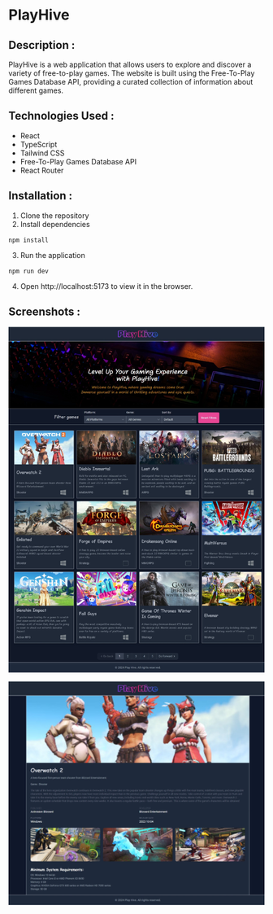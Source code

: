 # PlayHive
## Description :
PlayHive is a web application that allows users to explore and discover a variety of free-to-play games. The website is built using the Free-To-Play Games Database API, providing a curated collection of information about different games.

## Technologies Used :
- React
- TypeScript
- Tailwind CSS
- Free-To-Play Games Database API
- React Router

## Installation :
1. Clone the repository
2. Install dependencies
```
npm install
```
3. Run the application
```
npm run dev
```
4. Open http://localhost:5173 to view it in the browser.

## Screenshots :
![image](/public/playhive_sc1.jpeg)

![image](/public/playhive_sc2.jpeg)

